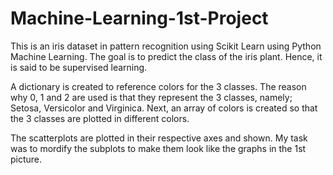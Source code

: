 # Machine-Learning-1st-Project

This is an iris dataset in pattern recognition using Scikit Learn using Python Machine Learning. The goal is to predict the class of the iris plant. Hence, it is said to be supervised learning. 

A dictionary is created to reference colors for the 3 classes. The reason why 0, 1 and 2 are used is that they represent the 3 classes, namely; Setosa, Versicolor and Virginica. Next, an array of colors is created so that the 3 classes are plotted in different colors.

The scatterplots are plotted in their respective axes and shown. My task was to mordify the subplots to make them look like the graphs in the 1st picture.
